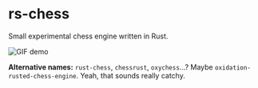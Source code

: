 # rs-chess

Small experimental chess engine written in Rust.

![GIF demo](https://i.imgur.com/bBxBw0n.jpg)

**Alternative names:** `rust-chess`, `chessrust`, `oxychess`...? Maybe `oxidation-rusted-chess-engine`. Yeah, that sounds really catchy.

